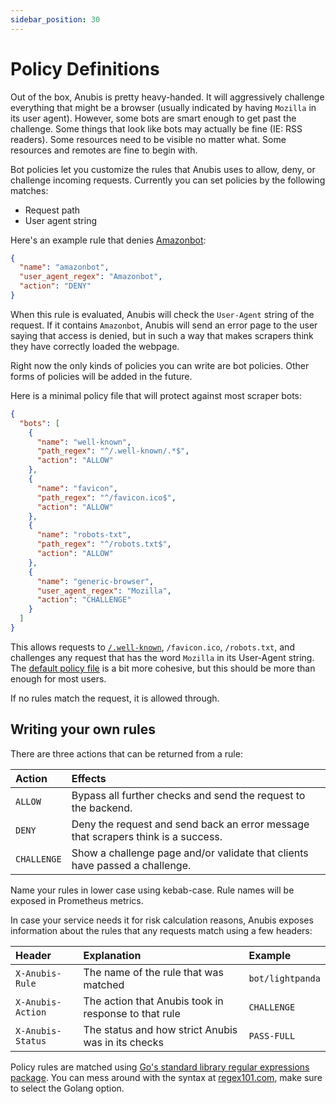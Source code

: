 ```yaml
---
sidebar_position: 30
---
```


# Policy Definitions

Out of the box, Anubis is pretty heavy-handed. It will aggressively challenge everything that might be a browser (usually indicated by having `Mozilla` in its user agent). However, some bots are smart enough to get past the challenge. Some things that look like bots may actually be fine (IE: RSS readers). Some resources need to be visible no matter what. Some resources and remotes are fine to begin with.

Bot policies let you customize the rules that Anubis uses to allow, deny, or challenge incoming requests. Currently you can set policies by the following matches:

- Request path
- User agent string

Here's an example rule that denies [Amazonbot](https://developer.amazon.com/en/amazonbot):

```json
{
  "name": "amazonbot",
  "user_agent_regex": "Amazonbot",
  "action": "DENY"
}
```

When this rule is evaluated, Anubis will check the `User-Agent` string of the request. If it contains `Amazonbot`, Anubis will send an error page to the user saying that access is denied, but in such a way that makes scrapers think they have correctly loaded the webpage.

Right now the only kinds of policies you can write are bot policies. Other forms of policies will be added in the future.

Here is a minimal policy file that will protect against most scraper bots:

```json
{
  "bots": [
    {
      "name": "well-known",
      "path_regex": "^/.well-known/.*$",
      "action": "ALLOW"
    },
    {
      "name": "favicon",
      "path_regex": "^/favicon.ico$",
      "action": "ALLOW"
    },
    {
      "name": "robots-txt",
      "path_regex": "^/robots.txt$",
      "action": "ALLOW"
    },
    {
      "name": "generic-browser",
      "user_agent_regex": "Mozilla",
      "action": "CHALLENGE"
    }
  ]
}
```

This allows requests to [`/.well-known`](https://en.wikipedia.org/wiki/Well-known_URI), `/favicon.ico`, `/robots.txt`, and challenges any request that has the word `Mozilla` in its User-Agent string. The [default policy file](https://github.com/TecharoHQ/anubis/blob/main/cmd/anubis/botPolicies.json) is a bit more cohesive, but this should be more than enough for most users.

If no rules match the request, it is allowed through.

## Writing your own rules

There are three actions that can be returned from a rule:

| Action      | Effects                                                                           |
| :---------- | :-------------------------------------------------------------------------------- |
| `ALLOW`     | Bypass all further checks and send the request to the backend.                    |
| `DENY`      | Deny the request and send back an error message that scrapers think is a success. |
| `CHALLENGE` | Show a challenge page and/or validate that clients have passed a challenge.       |

Name your rules in lower case using kebab-case. Rule names will be exposed in Prometheus metrics.

In case your service needs it for risk calculation reasons, Anubis exposes information about the rules that any requests match using a few headers:

| Header            | Explanation                                          | Example          |
| :---------------- | :--------------------------------------------------- | :--------------- |
| `X-Anubis-Rule`   | The name of the rule that was matched                | `bot/lightpanda` |
| `X-Anubis-Action` | The action that Anubis took in response to that rule | `CHALLENGE`      |
| `X-Anubis-Status` | The status and how strict Anubis was in its checks   | `PASS-FULL`      |

Policy rules are matched using [Go's standard library regular expressions package](https://pkg.go.dev/regexp). You can mess around with the syntax at [regex101.com](https://regex101.com), make sure to select the Golang option.
